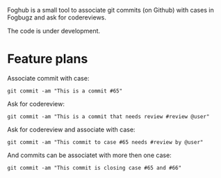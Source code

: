Foghub is a small tool to associate git commits (on Github) with cases in Fogbugz and ask for codereviews.

The code is under development.

Feature plans
=============

Associate commit with case: 

    git commit -am "This is a commit #65"

Ask for codereview:

    git commit -am "This is a commit that needs review #review @user"

Ask for codereview and associate with case:

    git commit -am "This commit to case #65 needs #review by @user"

And commits can be associatet with more then one case:

    git commit -am "This commit is closing case #65 and #66"